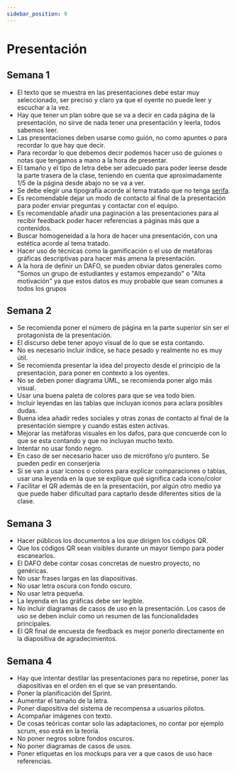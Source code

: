 ```yaml
---
sidebar_position: 9
---
```


# Presentación
## Semana 1
- El texto que se muestra en las presentaciones debe estar muy seleccionado, ser preciso y claro ya que el oyente no puede leer y escuchar a la vez.
- Hay que tener un plan sobre que se va a decir en cada página de la presentación, no sirve de nada tener una presentación y leerla, todos sabemos leer.
- Las presentaciones deben usarse como guión, no como apuntes o para recordar lo que hay que decir.
- Para recordar lo que debemos decir podemos hacer uso de guiones o notas que tengamos a mano a la hora de presentar.
- El tamaño y el tipo de letra debe ser adecuado para poder leerse desde la parte trasera de la clase, teniendo en cuenta que aproximadamente 1/5 de la página desde abajo no se va a ver.
- Se debe elegir una tipografía acorde al tema tratado que no tenga [serifa](http://www.glosariografico.com/serifa).
- Es recomendable dejar un modo de contacto al final de la presentación para poder enviar preguntas y contactar con el equipo.
- Es recomendable añadir una paginación a las presentaciones para al recibir feedback poder hacer referencias a páginas más que a contenidos.
- Buscar homogeneidad a la hora de hacer una presentación, con una estética acorde al tema tratado.
- Hacer uso de técnicas como la gamificación o el uso de metáforas gráficas descriptivas para hacer más amena la presentación.
- A la hora de definir un DAFO, se pueden obviar datos generales como "Somos un grupo de estudiantes y estamos empezando" o "Alta motivación" ya que estos datos es muy probable que sean comunes a todos los grupos  

## Semana 2
- Se recomienda poner el número de página en la parte superior sin ser el protagonista de la presentación.
- El discurso debe tener apoyo visual de lo que se esta contando.
- No es necesario incluir índice, se hace pesado y realmente no es muy útil.
- Se recomienda presentar la idea del proyecto desde el principio de la presentación, para poner en contexto a los oyentes.
- No se deben poner diagrama UML, se recomienda poner algo más visual.
- Usar una buena paleta de colores para que se vea todo bien.
- Incluir leyendas en las tablas que incluyan iconos para aclara posibles dudas.
- Buena idea añadir redes sociales y otras zonas de contacto al final de la presentación siempre y cuando estas esten activas.
- Mejorar las metáforas visuales en los dafos, para que concuerde con lo que se esta contando y que no incluyan mucho texto.
- Intentar no usar fondo negro.
- En caso de ser necesario hacer uso de micrófono y/o puntero. Se pueden pedir en conserjería
- Si se van a usar iconos o colores para explicar comparaciones o tablas, usar una leyenda en la que se explique qué significa cada icono/color
- Facilitar el QR además de en la presentación, por algún otro medio ya que puede haber dificultad para captarlo desde diferentes sitios de la clase. 

## Semana 3
- Hacer públicos los documentos a los que dirigen los códigos QR.
- Que los códigos QR sean visibles durante un mayor tiempo para poder escanearlos.
- El DAFO debe contar cosas concretas de nuestro proyecto, no genéricas.
- No usar frases largas en las diapositivas.
- No usar letra oscura con fondo oscuro. 
- No usar letra pequeña.
- La leyenda en las gráficas debe ser legible.
- No incluir diagramas de casos de uso en la presentación. Los casos de uso se deben incluir como un resumen de las funcionalidades principales.
- El QR final de encuesta de feedback es mejor ponerlo directamente en la diapositiva de agradecimientos.

## Semana 4
- Hay que intentar destilar las presentaciones para no repetirse, poner las diapositivas en el orden en el que se van presentando.
- Poner la planificación del Sprint.
- Aumentar el tamaño de la letra.
- Poner diapositiva del sistema de recompensa a usuarios pilotos.
- Acompañar imágenes con texto.
- De cosas teóricas contar solo las adaptaciones, no contar por ejemplo scrum, eso está en la teoría.
- No poner negros sobre fondos oscuros.
- No poner diagramas de casos de usos.
- Poner etiquetas en los mockups para ver a que casos de uso hace referencias.